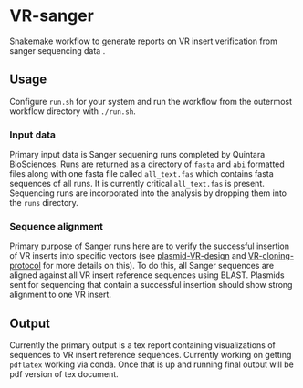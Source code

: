 # VR-sanger

Snakemake workflow to generate reports on VR insert verification from sanger sequencing data .

## Usage

Configure `run.sh` for your system and run the workflow from the outermost workflow directory with `./run.sh`. 

### Input data

Primary input data is Sanger sequening runs completed by Quintara BioSciences.
Runs are returned as a directory of `fasta` and `abi` formatted files along 
with one fasta file called `all_text.fas` which contains fasta sequences
of all runs. It is currently critical `all_text.fas` is present. Sequencing
runs are incorporated into the analysis by dropping them into the `runs` directory.

### Sequence alignment

Primary purpose of Sanger runs here are to verify the successful insertion
of VR inserts into specific vectors (see [plasmid-VR-design](https://github.com/EthanHolleman/plasmid-VR-design) and [VR-cloning-protocol](https://github.com/EthanHolleman/VR-cloning-protocol) for more details on this). To do this,
all Sanger sequences are aligned against all VR insert reference sequences
using BLAST. Plasmids sent for sequencing that contain a successful insertion
should show strong alignment to one VR insert.

## Output

Currently the primary output is a tex report containing visualizations of
sequences to VR insert reference sequences. Currently working on getting
`pdflatex` working via conda. Once that is up and running final output
will be pdf version of tex document.



